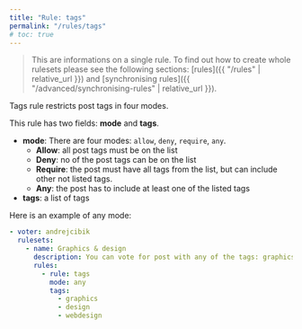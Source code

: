 ```yaml
---
title: "Rule: tags"
permalink: "/rules/tags"
# toc: true
---
```



> This are informations on a single rule. To find out how to create whole rulesets please see the following sections: [rules]({{ "/rules" | relative_url }}) and [synchronising rules]({{ "/advanced/synchronising-rules" | relative_url }}).

Tags rule restricts post tags in four modes.

This rule has two fields: **mode** and **tags**.
- **mode**: There are four modes: `allow`, `deny`, `require`, `any`.
  - **Allow**: all post tags must be on the list
  - **Deny**: no of the post tags can be on the list
  - **Require**: the post must have all tags from the list, but can include other not listed tags.
  - **Any**: the post has to include at least one of the listed tags
- **tags**: a list of tags



Here is an example of any mode:

```yml
- voter: andrejcibik
  rulesets:
    - name: Graphics & design
      description: You can vote for post with any of the tags: graphics, design and webdesign
      rules:
        - rule: tags
          mode: any
          tags:
            - graphics
            - design
            - webdesign
```

